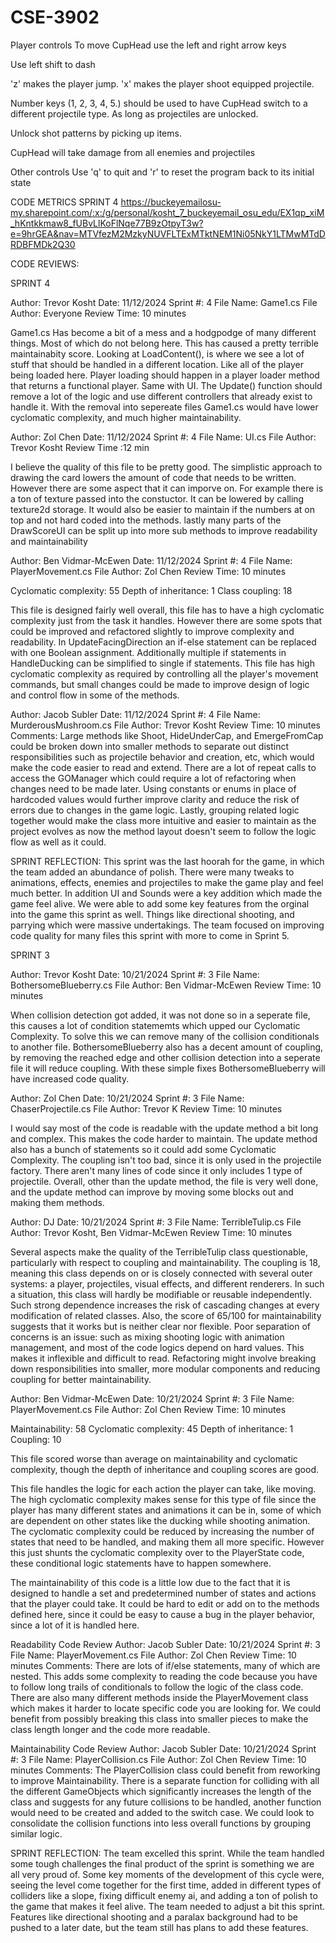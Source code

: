 # CSE-3902

Player controls
To move CupHead use the left and right arrow keys

Use left shift to dash

'z' makes the player jump.
'x' makes the player shoot equipped projectile.

Number keys (1, 2, 3, 4, 5.) should be used to have CupHead switch to a different projectile type.
As long as projectiles are unlocked.

Unlock shot patterns by picking up items.

CupHead will take damage from all enemies and projectiles

Other controls
Use 'q' to quit and 'r' to reset the program back to its initial state

CODE METRICS SPRINT 4
https://buckeyemailosu-my.sharepoint.com/:x:/g/personal/kosht_7_buckeyemail_osu_edu/EX1qp_xiM_hKntkkmaw8_fUBvLlKoFlNqe77B9zOtpyT3w?e=9hrGEA&nav=MTVfezM2MzkyNUVFLTExMTktNEM1Ni05NkY1LTMwMTdDRDBFMDk2Q30


CODE REVIEWS:

SPRINT 4

Author: Trevor Kosht
Date: 11/12/2024
Sprint #: 4
File Name: Game1.cs
File Author: Everyone
Review Time: 10 minutes

Game1.cs Has become a bit of a mess and a hodgpodge of many different things. Most of which do not belong here. This has caused a pretty terrible maintainabity score. Looking at LoadContent(), is where we see a lot of stuff that should be handled in a different location. Like all of the player being loaded here. Player loading should happen in a player loader method that returns a functional player. Same with UI. The Update() function should remove a lot of the logic and use different controllers that already exist to handle it. With the removal into sepereate files Game1.cs would have lower cyclomatic complexity, and much higher maintainability. 

Author: Zol Chen
Date: 11/12/2024
Sprint #: 4
File Name: UI.cs 
File Author: Trevor Kosht
Review Time :12 min

I believe the quality of this file to be pretty good. The simplistic approach to drawing the card lowers the amount of code that needs to be written. However there are some aspect that it can imporve on. For example there is a ton of texture passed into the constuctor. It can be lowered by calling texture2d storage. It would also be easier to maintain if the numbers at on top and not hard coded into the methods. lastly many parts of the DrawScoreUI can be split up into more sub methods to improve readability and maintainability


Author: Ben Vidmar-McEwen
Date: 11/12/2024
Sprint #: 4
File Name: PlayerMovement.cs
File Author: Zol Chen
Review Time: 10 minutes

Cyclomatic complexity: 55
Depth of inheritance: 1
Class coupling: 18

This file is designed fairly well overall, this file has to have a high cyclomatic complexity just from the task it handles. However there are some spots that could be improved and refactored slightly to improve complexity and readability. In UpdateFacingDirection an if-else statement can be replaced with one Boolean assignment. Additionally multiple if statements in HandleDucking can be simplified to single if statements. This file has high cyclomatic complexity as required by controlling all the player's movement commands, but small changes could be made to improve design of logic and control flow in some of the methods.

Author: Jacob Subler
Date: 11/12/2024
Sprint #: 4
File Name: MurderousMushroom.cs
File Author: Trevor Kosht
Review Time: 10 minutes
Comments: Large methods like Shoot, HideUnderCap, and EmergeFromCap could be broken down into smaller methods to separate out distinct responsibilities such as projectile behavior and creation, etc, which would make the code easier to read and extend. There are a lot of repeat calls to access the GOManager which could require a lot of refactoring when changes need to be made later. Using constants or enums in place of hardcoded values would further improve clarity and reduce the risk of errors due to changes in the game logic. Lastly, grouping related logic together  would make the class more intuitive and easier to maintain as the project evolves as now the method layout doesn't seem to follow the logic flow as well as it could.

SPRINT REFLECTION:
This sprint was the last hoorah for the game, in which the team added an abundance of polish. There were many tweaks to animations, effects, enemies and projectiles to make the game play and feel much better. In addition UI and Sounds were a key addition which made the game feel alive. We were able to add some key features from the orginal into the game this sprint as well. Things like directional shooting, and parrying which were massive undertakings. The team focused on improving code quality for many files this sprint with more to come in Sprint 5. 

SPRINT 3

Author: Trevor Kosht
Date: 10/21/2024
Sprint #: 3
File Name: BothersomeBlueberry.cs
File Author: Ben Vidmar-McEwen
Review Time: 10 minutes

When collision detection got added, it was not done so in a seperate file, this causes a lot of condition statememts which upped our Cyclomatic Complexity. To solve this we can remove many of the collision conditionals to another file. 
BothersomeBlueberry also has a decent amount of coupling, by removing the reached edge and other collision detection into a seperate file it will reduce coupling. 
With these simple fixes BothersomeBlueberry will have increased code quality.

Author: Zol Chen
Date: 10/21/2024
Sprint #: 3
File Name: ChaserProjectile.cs
File Author: Trevor K
Review Time: 10 minutes

I would say most of the code is readable with the update method a bit long and complex. This makes the code harder to maintain. The update method also has a bunch of statements so it could add some Cyclomatic Complexity. The coupling isn't too bad, since it is only used in the projectile factory. There aren't many lines of code since it only includes 1 type of projectile. Overall, other than the update method, the file is very well done, and the update method can improve by moving some blocks out and making them methods.

Author: DJ
Date: 10/21/2024
Sprint #: 3
File Name: TerribleTulip.cs
File Author: Trevor Kosht, Ben Vidmar-McEwen
Review Time: 10 minutes

Several aspects make the quality of the TerribleTulip class questionable, particularly with respect to coupling and maintainability. The coupling is 18, meaning this class depends on or is closely connected with several outer systems: a player, projectiles, visual effects, and different renderers. In such a situation, this class will hardly be modifiable or reusable independently. Such strong dependence increases the risk of cascading changes at every modification of related classes. Also, the score of 65/100 for maintainability suggests that it works but is neither clear nor flexible. Poor separation of concerns is an issue: such as mixing shooting logic with animation management, and most of the code logics depend on hard values. This makes it inflexible and difficult to read. Refactoring might involve breaking down responsibilities into smaller, more modular components and reducing coupling for better maintainability.

Author: Ben Vidmar-McEwen
Date: 10/21/2024
Sprint #: 3
File Name: PlayerMovement.cs
File Author: Zol Chen
Review Time: 10 minutes

Maintainability: 58
Cyclomatic complexity: 45
Depth of inheritance: 1
Coupling: 10

This file scored worse than average on maintainability and cyclomatic complexity, though the depth of inheritance and coupling scores are good. 

This file handles the logic for each action the player can take, like moving. The high cyclomatic complexity makes sense for this type of file since the player has many different states and animations it can be in, some of which are dependent on other states like the ducking while shooting animation. The cyclomatic complexity could be reduced by increasing the number of states that need to be handled, and making them all more specific. However this just shunts the cyclomatic complexity over to the PlayerState code, these conditional logic statements have to happen somewhere. 

The maintainability of this code is a little low due to the fact that it is designed to handle a set and predetermined number of states and actions that the player could take. It could be hard to edit or add on to the methods defined here, since it could be easy to cause a bug in the player behavior, since a lot of it is handled here.

Readability Code Review
Author: Jacob Subler
Date: 10/21/2024
Sprint #: 3
File Name: PlayerMovement.cs
File Author: Zol Chen
Review Time: 10 minutes
Comments: There are lots of if/else statements, many of which are nested. This adds some complexity to reading the code because you have to follow long trails of conditionals to follow the logic of the class code. There are also many different methods inside the PlayerMovement class which makes it harder to locate specific code you are looking for. We could benefit from possibly breaking this class into smaller pieces to make the class length longer and the code more readable.


Maintainability Code Review
Author: Jacob Subler
Date: 10/21/2024
Sprint #: 3
File Name: PlayerCollision.cs
File Author: Zol Chen
Review Time: 10 minutes
Comments: The PlayerCollision class could benefit from reworking to improve Maintainability. There is a separate function for colliding with all the different GameObjects which significantly increases the length of the class and suggests for any future collisions to be handled, another function would need to be created and added to the switch case. We could look to consolidate the collision functions into less overall functions by grouping similar logic.


SPRINT REFLECTION:
The team excelled this sprint. While the team handled some tough challenges the final product of the sprint is something we are all very proud of. Some key moments of the development of this cycle were, seeing the level come together for the first time, added in different types of colliders like a slope, fixing difficult enemy ai, and adding a ton of polish to the game that makes it feel alive. 
The team needed to adjust a bit this sprint. Features like directional shooting and a paralax background had to be pushed to a later date, but the team still has plans to add these features. 
